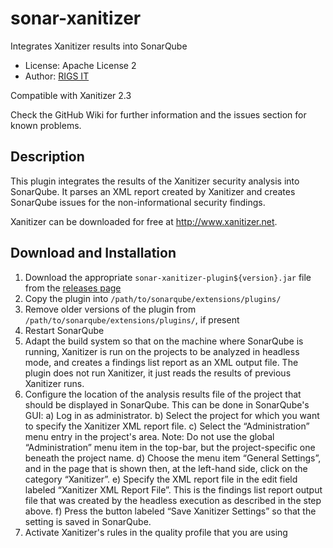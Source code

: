 # sonar-xanitizer
Integrates Xanitizer results into SonarQube

- License: Apache License 2
- Author: [RIGS IT](https://www.rigs-it.net)

Compatible with Xanitizer 2.3

Check the GitHub Wiki for further information and the issues section for known problems.  

## Description
This plugin integrates the results of the Xanitizer security analysis into SonarQube. It parses an XML report created by Xanitizer and creates SonarQube issues for the non-informational security findings.

Xanitizer can be downloaded for free at <a href="http://www.xanitizer.net" >http://www.xanitizer.net</a>. 


## Download and Installation

1. Download the appropriate `sonar-xanitizer-plugin${version}.jar` file from the [releases page](https://github.com/RIGS-IT/sonar-xanitizer/releases)
2. Copy the plugin into `/path/to/sonarqube/extensions/plugins/`
3. Remove older versions of the plugin from `/path/to/sonarqube/extensions/plugins/`, if present
4. Restart SonarQube
5. Adapt the build system so that on the machine where SonarQube is running, Xanitizer is run on the projects to be analyzed in headless mode, and creates a findings list report as an XML output file. The plugin does not run Xanitizer, it just reads the results of previous Xanitizer runs.
6. Configure the location of the analysis results file of the project that should be displayed in SonarQube. This can be done in SonarQube's GUI:
	a) Log in as administrator.
	b) Select the project for which you want to specify the Xanitizer XML report file.
	c) Select the “Administration” menu entry in the project's area. Note: Do not use the global “Administration” menu item in the top-bar, but the project-specific one beneath the project name.
	d) Choose the menu item “General Settings”, and in the page that is shown then, at the left-hand side, click on the category “Xanitizer”.
	e) Specify the XML report file in the edit field labeled “Xanitizer XML Report File”. This is the findings list report output file that was created by the headless execution as described in the step above.
	f) Press the button labeled “Save Xanitizer Settings” so that the setting is saved in SonarQube.
7. Activate Xanitizer's rules in the quality profile that you are using